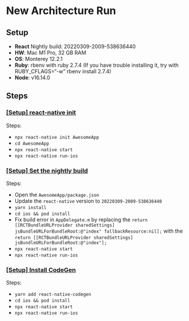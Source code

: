 # New Architecture Run

## Setup

* **React** Nightly build: 20220309-2009-538636440
* **HW**: Mac M1 Pro, 32 GB RAM
* **OS**: Monterey 12.2.1
* **Ruby**: rbenv with ruby 2.7.4 (If you have trouble installing it, try with RUBY_CFLAGS=“-w” rbenv install 2.7.4)
* **Node**: v16.14.0

## Steps

### [[Setup] react-native init]()
Steps:
* `npx react-native init AwesomeApp`
* `cd AwesomeApp`
* `npx react-native start`
* `npx react-native run-ios`

### [[Setup] Set the nightly build]()
Steps:
* Open the `AwesomeApp/package.json`
* Update the `react-native` version to `20220309-2009-538636440`
* `yarn install`
* `cd ios && pod install`
* Fix build error in `AppDelegate.m` by replacing the `return [[RCTBundleURLProvider sharedSettings] jsBundleURLForBundleRoot:@"index" fallbackResource:nil];` with the `return [[RCTBundleURLProvider sharedSettings] jsBundleURLForBundleRoot:@"index"];`
* `npx react-native start`
* `npx react-native run-ios`

### [[Setup] Install CodeGen]()
Steps:
* `yarn add react-native-codegen`
* `cd ios && pod install`
* `npx react-native start`
* `npx react-native run-ios`
